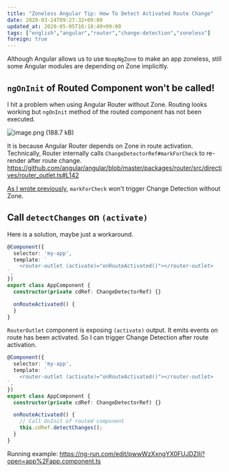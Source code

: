```yaml
---
title: "Zoneless Angular Tip: How To Detect Activated Route Change"
date: 2020-03-24T09:27:32+09:00
updated_at: 2020-05-05T16:18:40+09:00
tags: ["english","angular","router","change-detection","zoneless"]
foreign: true
---
```


Although Angular allows us to use `NoopNgZone` to make an app zoneless, still some Angular modules are depending on Zone implicitly. 

## `ngOnInit` of Routed Component won't be called!

I hit a problem when using Angular Router without Zone. Routing looks working but `ngOnInit` method of the routed component has not been executed.

![image.png (188.7 kB)](https://img.esa.io/uploads/production/attachments/14362/2020/03/24/50720/db07c767-7618-4179-bba5-f6150881313b.png)

It is because Angular Router depends on Zone in route activation. 
Technically, Router internally calls `ChangeDetectorRef#markForCheck` to re-render after route change.
https://github.com/angular/angular/blob/master/packages/router/src/directives/router_outlet.ts#L142

[As I wrote previously](https://blog.lacolaco.net/2020/03/angular-app-reactiveness-en/), `markForCheck` won't trigger Change Detection without Zone.

## Call `detectChanges` on `(activate)`

Here is a solution, maybe just a workaround.

```ts
@Component({
  selector: 'my-app',
  template: `
    <router-outlet (activate)="onRouteActivated()"></router-outlet>
`,
})
export class AppComponent {
  constructor(private cdRef: ChangeDetectorRef) {}

  onRouteActivated() {
  }
}
```

`RouterOutlet` component is exposing `(activate)` output.  It emits events on route has been activated. So I can trigger Change Detection after route activation.

```ts
@Component({
  selector: 'my-app',
  template: `
    <router-outlet (activate)="onRouteActivated()"></router-outlet>
`,
})
export class AppComponent {
  constructor(private cdRef: ChangeDetectorRef) {}

  onRouteActivated() {
    // Call OnInit of routed component
    this.cdRef.detectChanges();
  }
}
```

Running example: https://ng-run.com/edit/pwwWzXxngYX0FUJDZIIj?open=app%2Fapp.component.ts

